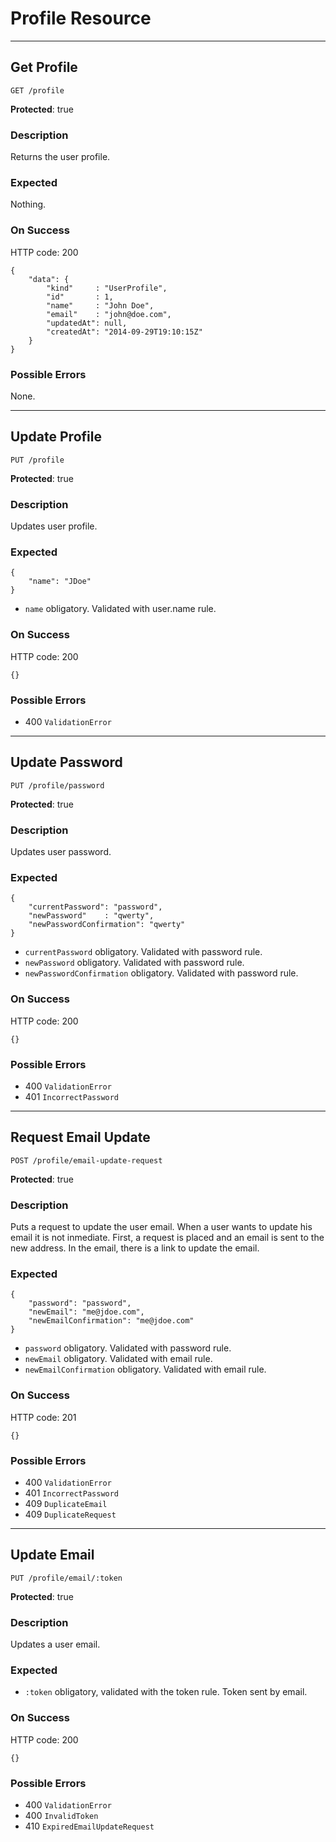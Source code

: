 # Profile Resource

---

## Get Profile

`GET /profile`

**Protected**: true

### Description

Returns the user profile.

### Expected

Nothing.

### On Success

HTTP code: 200

```
{
    "data": {
        "kind"     : "UserProfile",
        "id"       : 1,
        "name"     : "John Doe",
        "email"    : "john@doe.com",
        "updatedAt": null,
        "createdAt": "2014-09-29T19:10:15Z"
    }
}
```

### Possible Errors

None.

---

## Update Profile

`PUT /profile`

**Protected**: true

### Description

Updates user profile.

### Expected

```
{
    "name": "JDoe"
}
```

- `name` obligatory. Validated with user.name rule.

### On Success

HTTP code: 200

```
{}
```

### Possible Errors

- 400 `ValidationError`

---

## Update Password

`PUT /profile/password`

**Protected**: true

### Description

Updates user password.

### Expected

```
{
    "currentPassword": "password",
    "newPassword"    : "qwerty",
    "newPasswordConfirmation": "qwerty"
}
```

- `currentPassword` obligatory. Validated with password rule.
- `newPassword` obligatory. Validated with password rule.
- `newPasswordConfirmation` obligatory. Validated with password rule.

### On Success

HTTP code: 200

```
{}
```

### Possible Errors

- 400 `ValidationError`
- 401 `IncorrectPassword`

---

## Request Email Update

`POST /profile/email-update-request`

**Protected**: true

### Description

Puts a request to update the user email. When a user wants to update his email it is not inmediate. First, a request is placed and an email is sent to the new address. In the email, there is a link to update the email.

### Expected

```
{
    "password": "password",
    "newEmail": "me@jdoe.com",
    "newEmailConfirmation": "me@jdoe.com"
}
```

- `password` obligatory. Validated with password rule.
- `newEmail` obligatory. Validated with email rule.
- `newEmailConfirmation` obligatory. Validated with email rule.

### On Success

HTTP code: 201

```
{}
```

### Possible Errors

- 400 `ValidationError`
- 401 `IncorrectPassword`
- 409 `DuplicateEmail`
- 409 `DuplicateRequest`

---

## Update Email

`PUT /profile/email/:token`

**Protected**: true

### Description

Updates a user email.

### Expected

- `:token` obligatory, validated with the token rule. Token sent by email.

### On Success

HTTP code: 200

```
{}
```

### Possible Errors

- 400 `ValidationError`
- 400 `InvalidToken`
- 410 `ExpiredEmailUpdateRequest`
